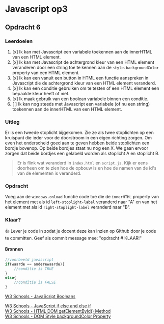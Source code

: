 # Javascript op3

## Opdracht 6

### Leerdoelen
1. [x] Ik kan met Javascript een variabele toekennen aan de innerHTML van een HTML element.  
2. [x] Ik kan met Javascript de achtergrond kleur van een HTML element veranderen door een string toe te kennen aan de `style.backgroundColor` property van een HTML element.  
3. [x] Ik kan een vanuit een button in HTML een functie aanspreken in Javascript die de achtergrond kleur van een HTML element veranderd.  
4. [x] Ik kan een conditie gebruiken om te testen of een HTML element een bepaalde kleur heeft of niet.  
5. [x] Ik maak gebruik van een boolean variabele binnen een conditie.  
6. [ ] Ik kan nog steeds met Javascript een variabele (of nu een string) toekennen aan de innerHTML van een HTML element.  


### Uitleg

Er is een tweede stoplicht bijgekomen. Zie ze als twee stoplichten op een kruispunt die ieder voor de doorstroom in een eigen richting zorgen. Om even het onderscheid goed aan te geven hebben beide stoplichten een bordje bovenop. Op beide bordjes staat nu nog een X. We gaan ervoor zorgen dat beide bordjes een gelabeld worden als stoplicht A en stoplicht B.

> Er is flink wat veranderd in `index.html` en `script.js`. Kijk er eens doorheen om te zien hoe de opbouw is en hoe de namen van de id's van de elementen is veranderd.

### Opdracht

Voeg aan de `windows.onload` functie code toe die de `innerHTML` property van het element met als id `left-stoplight-label` veranderd naar "A" en van het element met als id `right-stoplight-label` veranderd naar "B".

### Klaar?
:+1: Lever je code in zodat je docent deze kan inzien op Github door je code te committen. Geef als commit message mee: "opdracht # KLAAR!" 

#### Bronnen

```javascript
//voorbeeld javascript
if(waarde == anderewaarde){
    //conditie is TRUE
}
else{
    //conditie is FALSE
}
```

[W3 Schools - JavaScript Booleans](https://www.w3schools.com/JS/js_booleans.asp)  

[W3 Schools - JavaScript if else and else if](https://www.w3schools.com/js/js_if_else.asp)  
[W3 Schools - HTML DOM getElementById() Method](https://www.w3schools.com/jsref/met_document_getelementbyid.asp)  
[W3 Schools - DOM Style backgroundColor Property](https://www.w3schools.com/jsref/prop_style_backgroundcolor.asp)  

